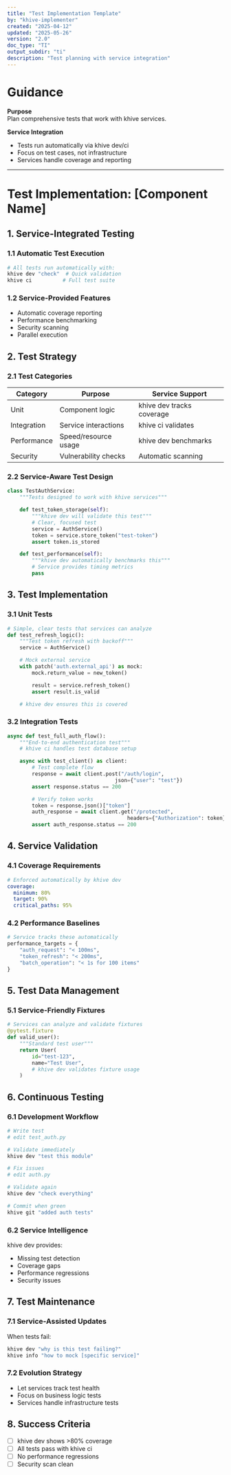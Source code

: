 ```yaml
---
title: "Test Implementation Template"
by: "khive-implementer"
created: "2025-04-12"
updated: "2025-05-26"
version: "2.0"
doc_type: "TI"
output_subdir: "ti"
description: "Test planning with service integration"
---
```


# Guidance

**Purpose**\
Plan comprehensive tests that work with khive services.

**Service Integration**

- Tests run automatically via khive dev/ci
- Focus on test cases, not infrastructure
- Services handle coverage and reporting

---

# Test Implementation: [Component Name]

## 1. Service-Integrated Testing

### 1.1 Automatic Test Execution

```bash
# All tests run automatically with:
khive dev "check"  # Quick validation
khive ci          # Full test suite
```

### 1.2 Service-Provided Features

- Automatic coverage reporting
- Performance benchmarking
- Security scanning
- Parallel execution

## 2. Test Strategy

### 2.1 Test Categories

| Category    | Purpose              | Service Support           |
| ----------- | -------------------- | ------------------------- |
| Unit        | Component logic      | khive dev tracks coverage |
| Integration | Service interactions | khive ci validates        |
| Performance | Speed/resource usage | khive dev benchmarks      |
| Security    | Vulnerability checks | Automatic scanning        |

### 2.2 Service-Aware Test Design

```python
class TestAuthService:
    """Tests designed to work with khive services"""

    def test_token_storage(self):
        """khive dev will validate this test"""
        # Clear, focused test
        service = AuthService()
        token = service.store_token("test-token")
        assert token.is_stored

    def test_performance(self):
        """khive dev automatically benchmarks this"""
        # Service provides timing metrics
        pass
```

## 3. Test Implementation

### 3.1 Unit Tests

```python
# Simple, clear tests that services can analyze
def test_refresh_logic():
    """Test token refresh with backoff"""
    service = AuthService()

    # Mock external service
    with patch('auth.external_api') as mock:
        mock.return_value = new_token()

        result = service.refresh_token()
        assert result.is_valid

    # khive dev ensures this is covered
```

### 3.2 Integration Tests

```python
async def test_full_auth_flow():
    """End-to-end authentication test"""
    # khive ci handles test database setup

    async with test_client() as client:
        # Test complete flow
        response = await client.post("/auth/login",
                                   json={"user": "test"})
        assert response.status == 200

        # Verify token works
        token = response.json()["token"]
        auth_response = await client.get("/protected",
                                       headers={"Authorization": token})
        assert auth_response.status == 200
```

## 4. Service Validation

### 4.1 Coverage Requirements

```yaml
# Enforced automatically by khive dev
coverage:
  minimum: 80%
  target: 90%
  critical_paths: 95%
```

### 4.2 Performance Baselines

```python
# Service tracks these automatically
performance_targets = {
    "auth_request": "< 100ms",
    "token_refresh": "< 200ms",
    "batch_operation": "< 1s for 100 items"
}
```

## 5. Test Data Management

### 5.1 Service-Friendly Fixtures

```python
# Services can analyze and validate fixtures
@pytest.fixture
def valid_user():
    """Standard test user"""
    return User(
        id="test-123",
        name="Test User",
        # khive dev validates fixture usage
    )
```

## 6. Continuous Testing

### 6.1 Development Workflow

```bash
# Write test
# edit test_auth.py

# Validate immediately
khive dev "test this module"

# Fix issues
# edit auth.py

# Validate again
khive dev "check everything"

# Commit when green
khive git "added auth tests"
```

### 6.2 Service Intelligence

khive dev provides:

- Missing test detection
- Coverage gaps
- Performance regressions
- Security issues

## 7. Test Maintenance

### 7.1 Service-Assisted Updates

When tests fail:

```bash
khive dev "why is this test failing?"
khive info "how to mock [specific service]"
```

### 7.2 Evolution Strategy

- Let services track test health
- Focus on business logic tests
- Services handle infrastructure tests

## 8. Success Criteria

- [ ] khive dev shows >80% coverage
- [ ] All tests pass with khive ci
- [ ] No performance regressions
- [ ] Security scan clean

